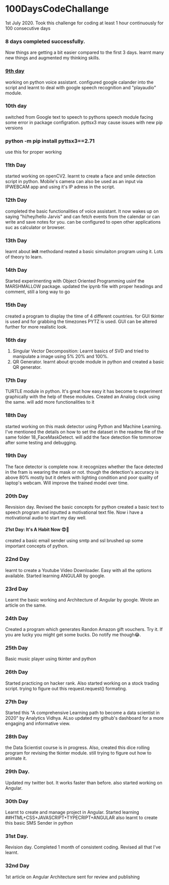 # 100DaysCodeChallange
1st July 2020. Took this challenge for coding at least 1 hour continuously for 100 consecutive days
### 8 days completed successfully.
Now things are getting a bit easier compared to the first 3 days.
learnt many new things and augmented my thinking skills.
### [9th day]
working on python voice assistant. configured google calander into the script and learnt to deal with google speech recognition and "playaudio" module.
### 10th day
switched from Google text to speech to pythons speech module
facing some error in package configration.
pyttsx3 may cause issues with new pip versions
### python -m pip install pyttsx3==2.71
  use this for proper working
### 11th Day
  started working on openCV2. learnt to create a face and smile detection script in python.
  Mobile's camera can also be used as an input via IPWEBCAM app and using it's IP adress in the script.
### 12th Day
  completed the basic functionalities of voice assistant. It now wakes up on saying "hi/hey/hello Jarvis" and 
  can fetch events from the calendar or can write and save notes for you. can be configured to open other applications suc as calculator or browser. 
### 13th Day
  learnt about __init__ methodand reated a basic simulaiton program using it. Lots of theory to learn.
### 14th Day
  Started experimenting with Object Oriented Programming usinf the MARSHMALLOW package.
  updated the ipynb file with proper headings and comment, still a long way to go
### 15th Day
  created a program to display the time of 4 different countries. for GUI tkinter is used and for grabbing the timezones PYTZ is used.
  GUI can be altered further for more realistic look.
### 16th day
  1. Singular Vector Decomposition: Learnt basics of SVD and tried to manipulate a image using 5% 20% and 100%.
  2. QR Generator. learnt about qrcode module in python and created a basic QR generator.
### 17th Day
  TURTLE module in python. It's great how easy it has become to experiment graphically with the help of these modules.
  Created an Analog clock using the same. will add more functionalities to it
### 18th Day
  started working on this mask detector using Python and Machine Learning.
  I've mentioned the details on how to set the dataset in the readme file of the same folder 18_FaceMaskDetect.
  will add the face detection file tommorow after some testing and debugging.
### 19th Day
  The face detector is complete now.
  it recognizes whether the face detected in the fram is wearing the mask or not.
  though the detection's accuracy is above 80% mostly but it defers with lighting condition and poor quality of laptop's webcam. Will improve the trained model over time.
### 20th Day
  Revsision day. Revised the basic concepts for python
  created a basic text to speech program and inputted a motivational text file. Now i have a motivational audio to start my day well.
#### 21st Day: It's A Habit Now 😍🤣
  created a basic email sender using smtp and ssl
  brushed up some important concepts of python.
### 22nd Day
  learnt to create a Youtube Video Downloader. Easy with all the options available.
  Started learning ANGULAR by google.
### 23rd Day
  Learnt the basic working and Architecture of Angular by google. Wrote an article on the same.
### 24th Day
  Created a program which generates Randon Amazon gift vouchers. Try it. If you are lucky you might get some bucks. Do notify me though😂.
### 25th Day
  Basic music player using tkinter and python
### 26th Day
  Started practicing on hacker rank. Also started working on a stock trading script. trying to figure out this request.request() formating.
### 27th Day
  Started this "A comprehensive Learning path to become a data scientist in 2020" by Analytics Vidhya. 
  ALso updated my github's dashboard for a more engaging and informative view.
### 28th Day
  the Data Scientist course is in progress. Also, created this dice rolling program for revising the tkinter module. still trying to figure out how to animate it.
### 29th Day.
  Updated my twitter bot. It works faster than before.
  also started working on Angular.
### 30th Day
  Learnt to create and manage project in Angular. Started learning ##HTML+CSS+JAVASCRIPT+TYPECRIPT+ANGULAR
  also learnt to create this basic SMS Sender in python
### 31st Day.
  Revision day. Completed 1 month of consistent coding. Revised all that I've learnt.
### 32nd Day
  1st article on Angular Architecture sent for review and publishing





[9th day]:https://github.com/iamharshit13/100DaysCodeChallange/blob/master/9_PythonVoiceAssistant.py
